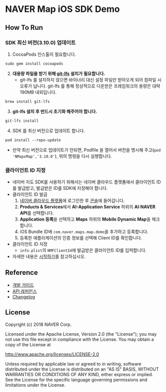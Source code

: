 # NAVER Map iOS SDK Demo

## How To Run

### SDK 최신 버전(3.10.0) 업데이트

1. CocoaPods 인스톨이 필요합니다.
```
sudo gem install cocoapods
```
2. **대용량 파일을 받기 위해 [git-lfs](https://git-lfs.github.com) 설치가 필요합니다.**
   - git-lfs 를 설치하지 않으면 바이너리 대신 설정 파일만 받아오게 되어 컴파일 시 오류가 납니다. git-lfs 를 통해 정상적으로 다운받은 프레임워크의 용량은 대략 190MB 내외입니다.
```
brew install git-lfs
```
3. **git-lfs 설치 후 반드시 초기화 해주어야 합니다.**
```
git-lfs install
```
4. SDK 를 최신 버전으로 업데이트 합니다.
```
pod install --repo-update
```
  - 만약 최신 버전으로 업데이트가 안되면, Podfile 을 열어서 버전을 명시해 주고(`pod 'NMapsMap','3.10.0'`), 위의 명령을 다시 실행합니다.

### 클라이언트 ID 지정

- 네이버 지도 SDK를 사용하기 위해서는 네이버 클라우드 플랫폼에서 클라이언트 ID를 발급받고, 발급받은 ID를 SDK에 지정해야 합니다.
- 클라이언트 ID 발급
  1. [네이버 클라우드 플랫폼](https://www.ncloud.com)에 로그인한 후 [콘솔](https://console.ncloud.com)에 들어갑니다.
  2. **Products & Services**에서 **AI-Application Service** 하위의 **AI·NAVER API**를 선택합니다.
  3. **Application 등록**을 선택하고 **Maps** 하위의 **Mobile Dynamic Map**을 체크합니다.
  4. iOS Bundle ID에 `com.naver.maps.map.demo`을 추가하고 등록합니다.
  5. 등록한 애플리케이션의 인증 정보를 선택해 Client ID를 확인합니다.
- 클라이언트 ID 지정
  - `info.plist`의 `NMFClientId`에 발급받은 클라이언트 ID를 입력합니다.
- 자세한 내용은 [시작하기](https://navermaps.github.io/ios-map-sdk/guide/1.html)를 참고하십시오.

## Reference

- [개발 가이드](https://navermaps.github.io/ios-map-sdk/)
- [API 레퍼런스](https://navermaps.github.io/ios-map-sdk/reference/)
- [Changelog](https://github.com/navermaps/ios-map-sdk/blob/master/CHANGELOG.md)

## License

Copyright (c) 2018 NAVER Corp.

Licensed under the Apache License, Version 2.0 (the "License");
you may not use this file except in compliance with the License.
You may obtain a copy of the License at

  http://www.apache.org/licenses/LICENSE-2.0

Unless required by applicable law or agreed to in writing, software
distributed under the License is distributed on an "AS IS" BASIS,
WITHOUT WARRANTIES OR CONDITIONS OF ANY KIND, either express or implied.
See the License for the specific language governing permissions and
limitations under the License.
